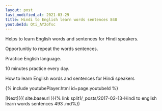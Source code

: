 ```yaml
---
layout: post
last_modified_at: 2021-03-29
title: Hindi to English learn words sentences 848 
youtubeId: Qti_AY2oTsc
---
```

 
 
Helps to learn English words and sentences for Hindi speakers.

Opportunitiy to repeat the words sentences. 

Practice English language. 
 
10 minutes practice every day. 
 
How to learn English words and sentences for Hindi speakers 
 
{% include youtubePlayer.html id=page.youtubeId %}
 
 
[Next]({{ site.baseurl }}{% link  split1/_posts/2017-02-13-Hindi to english learn words sentences 493 .md%})
 
